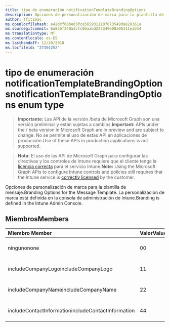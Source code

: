 ```yaml
---
title: tipo de enumeración notificationTemplateBrandingOptions
description: Opciones de personalización de marca para la plantilla de mensaje. La personalización de marca está definida en la consola de administración de Intune.
author: tfitzmac
ms.openlocfilehash: e42dcf06be05fce5659311187673549da828361a
ms.sourcegitcommit: 6a82bf240a3cfc0baabd227349e08a08311e3d44
ms.translationtype: MT
ms.contentlocale: es-ES
ms.lasthandoff: 12/18/2018
ms.locfileid: "27304252"
---
```

# <a name="notificationtemplatebrandingoptions-enum-type"></a><span data-ttu-id="b41b5-104">tipo de enumeración notificationTemplateBrandingOptions</span><span class="sxs-lookup"><span data-stu-id="b41b5-104">notificationTemplateBrandingOptions enum type</span></span>

> <span data-ttu-id="b41b5-105">**Importante:** Las API de la versión /beta de Microsoft Graph son una versión preliminar y están sujetas a cambios.</span><span class="sxs-lookup"><span data-stu-id="b41b5-105">**Important:** APIs under the / beta version in Microsoft Graph are in preview and are subject to change.</span></span> <span data-ttu-id="b41b5-106">No se permite el uso de estas API en aplicaciones de producción.</span><span class="sxs-lookup"><span data-stu-id="b41b5-106">Use of these APIs in production applications is not supported.</span></span>

> <span data-ttu-id="b41b5-107">**Nota:** El uso de las API de Microsoft Graph para configurar las directivas y los controles de Intune requiere que el cliente tenga la [licencia correcta](https://go.microsoft.com/fwlink/?linkid=839381) para el servicio Intune.</span><span class="sxs-lookup"><span data-stu-id="b41b5-107">**Note:** Using the Microsoft Graph APIs to configure Intune controls and policies still requires that the Intune service is [correctly licensed](https://go.microsoft.com/fwlink/?linkid=839381) by the customer.</span></span>

<span data-ttu-id="b41b5-108">Opciones de personalización de marca para la plantilla de mensaje.</span><span class="sxs-lookup"><span data-stu-id="b41b5-108">Branding Options for the Message Template.</span></span> <span data-ttu-id="b41b5-109">La personalización de marca está definida en la consola de administración de Intune.</span><span class="sxs-lookup"><span data-stu-id="b41b5-109">Branding is defined in the Intune Admin Console.</span></span>
## <a name="members"></a><span data-ttu-id="b41b5-110">Miembros</span><span class="sxs-lookup"><span data-stu-id="b41b5-110">Members</span></span>
|<span data-ttu-id="b41b5-111">Miembro	</span><span class="sxs-lookup"><span data-stu-id="b41b5-111">Member</span></span>|<span data-ttu-id="b41b5-112">Valor</span><span class="sxs-lookup"><span data-stu-id="b41b5-112">Value</span></span>|<span data-ttu-id="b41b5-113">Descripción</span><span class="sxs-lookup"><span data-stu-id="b41b5-113">Description</span></span>|
|:---|:---|:---|
|<span data-ttu-id="b41b5-114">ninguno</span><span class="sxs-lookup"><span data-stu-id="b41b5-114">none</span></span>|<span data-ttu-id="b41b5-115">0</span><span class="sxs-lookup"><span data-stu-id="b41b5-115">0</span></span>|<span data-ttu-id="b41b5-116">Ninguna personalización de marca.</span><span class="sxs-lookup"><span data-stu-id="b41b5-116">No Branding.</span></span>|
|<span data-ttu-id="b41b5-117">includeCompanyLogo</span><span class="sxs-lookup"><span data-stu-id="b41b5-117">includeCompanyLogo</span></span>|<span data-ttu-id="b41b5-118">1</span><span class="sxs-lookup"><span data-stu-id="b41b5-118">1</span></span>|<span data-ttu-id="b41b5-119">Incluir el logotipo de la compañía.</span><span class="sxs-lookup"><span data-stu-id="b41b5-119">Include Company Logo.</span></span>|
|<span data-ttu-id="b41b5-120">includeCompanyName</span><span class="sxs-lookup"><span data-stu-id="b41b5-120">includeCompanyName</span></span>|<span data-ttu-id="b41b5-121">2</span><span class="sxs-lookup"><span data-stu-id="b41b5-121">2</span></span>|<span data-ttu-id="b41b5-122">Incluir el nombre de la compañía.</span><span class="sxs-lookup"><span data-stu-id="b41b5-122">Include Company Name.</span></span>|
|<span data-ttu-id="b41b5-123">includeContactInformation</span><span class="sxs-lookup"><span data-stu-id="b41b5-123">includeContactInformation</span></span>|<span data-ttu-id="b41b5-124">4</span><span class="sxs-lookup"><span data-stu-id="b41b5-124">4</span></span>|<span data-ttu-id="b41b5-125">Incluir información de contacto.</span><span class="sxs-lookup"><span data-stu-id="b41b5-125">Include Contact Info.</span></span>|





